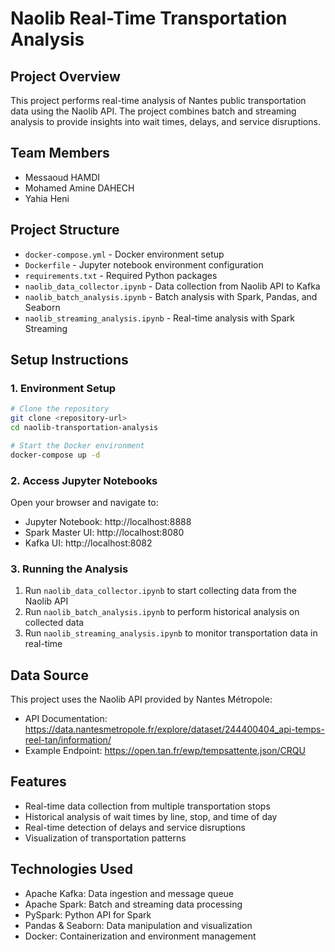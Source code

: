 # Naolib Real-Time Transportation Analysis

## Project Overview

This project performs real-time analysis of Nantes public transportation data using the Naolib API. The project combines batch and streaming analysis to provide insights into wait times, delays, and service disruptions.

## Team Members

- Messaoud HAMDI
- Mohamed Amine DAHECH
- Yahia Heni

## Project Structure

- `docker-compose.yml` - Docker environment setup
- `Dockerfile` - Jupyter notebook environment configuration
- `requirements.txt` - Required Python packages
- `naolib_data_collector.ipynb` - Data collection from Naolib API to Kafka
- `naolib_batch_analysis.ipynb` - Batch analysis with Spark, Pandas, and Seaborn
- `naolib_streaming_analysis.ipynb` - Real-time analysis with Spark Streaming

## Setup Instructions

### 1. Environment Setup

```bash
# Clone the repository
git clone <repository-url>
cd naolib-transportation-analysis

# Start the Docker environment
docker-compose up -d
```

### 2. Access Jupyter Notebooks

Open your browser and navigate to:

- Jupyter Notebook: http://localhost:8888
- Spark Master UI: http://localhost:8080
- Kafka UI: http://localhost:8082

### 3. Running the Analysis

1. Run `naolib_data_collector.ipynb` to start collecting data from the Naolib API
2. Run `naolib_batch_analysis.ipynb` to perform historical analysis on collected data
3. Run `naolib_streaming_analysis.ipynb` to monitor transportation data in real-time

## Data Source

This project uses the Naolib API provided by Nantes Métropole:

- API Documentation: https://data.nantesmetropole.fr/explore/dataset/244400404_api-temps-reel-tan/information/
- Example Endpoint: https://open.tan.fr/ewp/tempsattente.json/CRQU

## Features

- Real-time data collection from multiple transportation stops
- Historical analysis of wait times by line, stop, and time of day
- Real-time detection of delays and service disruptions
- Visualization of transportation patterns

## Technologies Used

- Apache Kafka: Data ingestion and message queue
- Apache Spark: Batch and streaming data processing
- PySpark: Python API for Spark
- Pandas & Seaborn: Data manipulation and visualization
- Docker: Containerization and environment management
